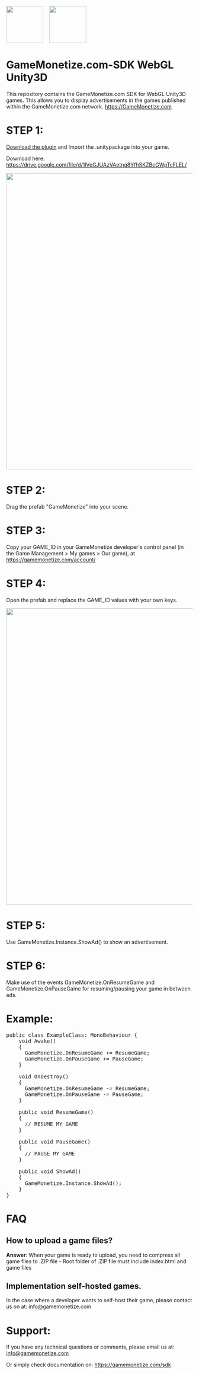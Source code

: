 <img src="https://avatars1.githubusercontent.com/u/54474115?s=460&v=4" width="100" alt="" data-canonical-src="https://avatars1.githubusercontent.com/u/54474115?s=460&v=4">  &nbsp;&nbsp;
<img src="https://gamemonetize.com/images/unity3d-logo.png" width="100" alt="" data-canonical-src="https://gamemonetize.com/images/unity3d-logo.png">


# GameMonetize.com-SDK WebGL Unity3D
This repository contains the GameMonetize.com SDK for WebGL Unity3D games. This allows you to display advertisements in the games published within the GameMonetize.com network. https://GameMonetize.com

# STEP 1:
<p><a href="https://drive.google.com/file/d/1lVeGJUAzVAetng8YfhSKZBcGWpTcFLEL/">Download the plugin</a> and Import the .unitypackage into your game. </p>
<p>Download here: <a href="https://drive.google.com/file/d/1lVeGJUAzVAetng8YfhSKZBcGWpTcFLEL/">https://drive.google.com/file/d/1lVeGJUAzVAetng8YfhSKZBcGWpTcFLEL/</a></p>

<p><img src="https://gamemonetize.com/images/unity/unity_2.png"  width="800" alt=""></p>

# STEP 2:
Drag the prefab "GameMonetize" into your scene. 

# STEP 3:
Copy your GAME_ID in your GameMonetize developer's control panel (in the Game Management > My games > Our game), at https://gamemonetize.com/account/

# STEP 4:
Open the prefab and replace the GAME_ID values with your own keys. 
<p><img src="https://gamemonetize.com/images/unity/unity_1.png"  width="800" alt=""></p>

# STEP 5:
Use GameMonetize.Instance.ShowAd() to show an advertisement. 

# STEP 6:
Make use of the events GameMonetize.OnResumeGame and GameMonetize.OnPauseGame for resuming/pausing your game in between ads.

# Example:
<pre>public class ExampleClass: MonoBehaviour {
	void Awake()
	{
	  GameMonetize.OnResumeGame += ResumeGame;
	  GameMonetize.OnPauseGame += PauseGame;
	}
	
	void OnDestroy()
	{
	  GameMonetize.OnResumeGame -= ResumeGame;
	  GameMonetize.OnPauseGame -= PauseGame;
	}

	public void ResumeGame()
	{
	  // RESUME MY GAME
	}

	public void PauseGame()
	{
	  // PAUSE MY GAME
	}

	public void ShowAd()
	{
	  GameMonetize.Instance.ShowAd();	
	}
}</pre>

# FAQ
<h2>How to upload a game files?</h2>
<p><b>Answer</b>: When your game is ready to upload, you need to compress all game files to .ZIP file - Root folder of .ZIP file must include index.html and game files</p>
<h2><b>Implementation self-hosted games.</b></h2>
<p>In the case where a developer wants to self-host their game, please contact us on at: info@gamemonetize.com</p>

# Support:
If you have any technical questions or comments, please email us at:
info@gamemonetize.com

Or simply check documentation on:
https://gamemonetize.com/sdk
